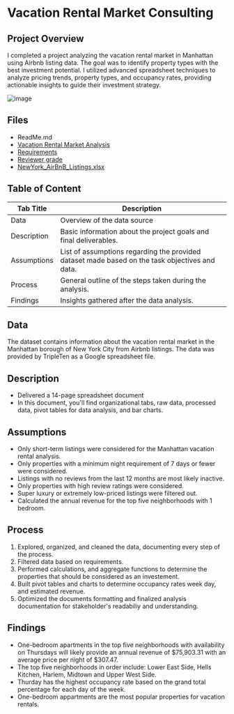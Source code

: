 # Vacation Rental Market Consulting

## Project Overview
 I completed a project analyzing the vacation rental market in Manhattan using Airbnb listing data. The goal was to identify property types with the best investment potential. I utilized advanced spreadsheet techniques to analyze pricing trends, property types, and occupancy rates, providing actionable insights to guide their investment strategy.   
 
![image](https://github.com/user-attachments/assets/d2772a48-bbff-4acf-81c8-8915315c30d0)


 ## Files  
- ReadMe.md   
- <a href='https://github.com/LidiaRJ/Data_Projects_TripleTen/blob/main/Vacation%20Rental%20Market%20Analysis/Vacation%20Rental%20Market%20Analysis.xlsx'><u>Vacation Rental Market Analysis</u></a>     
- <a href='https://github.com/LidiaRJ/Data_Projects_TripleTen/blob/main/Vacation%20Rental%20Market%20Analysis/Requirements.md'><u>Requirements</u></a>    
- <a href='https://github.com/LidiaRJ/Data_Projects_TripleTen/blob/main/Vacation%20Rental%20Market%20Analysis/Reviewer%20grading%20.png'><u>Reviewer grade</u></a>  
- <a href='https://docs.google.com/spreadsheets/d/1hDhvD2rLWqTIpC-VM7UiGY5KNV7zBgNqXSTKkg4frL4/edit#gid=1221840239' target=_blank><u> NewYork_AirBnB_Listings.xlsx</u></a>   


## Table of Content
| Tab Title| Description | 
| -------- | ------------|
| Data | Overview of the data source |
| Description | Basic information about the project goals and final deliverables. |
| Assumptions | List of assumptions regarding the provided dataset made based on the task objectives and data. |
| Process | General outline of the steps taken during the analysis. |
| Findings | Insights gathered after the data analysis. |

## Data
The dataset contains information about the vacation rental market in the Manhattan borough of New York City from Airbnb listings. The data was provided by TripleTen as a Google spreadsheet file. 

## Description
- Delivered a 14-page spreadsheet document
- In this document, you'll find organizational tabs, raw data, processed data, pivot tables for data analysis, and bar charts. 

## Assumptions 
- Only short-term listings were considered for the Manhattan vacation rental analysis. 
- Only properties with a minimum night requirement of 7 days or fewer were considered. 
- Listings with no reviews from the last 12 months are most likely inactive. 
- Only properties with high review ratings were considered. 
- Super luxury or extremely low-priced listings were filtered out. 
- Calculated the annual revenue for the top five neighborhoods with 1 bedroom. 

## Process
1. Explored, organized, and cleaned the data, documenting every step of the process.
2. Filtered data based on requirements. 
3. Performed calculations, and aggregate functions to determine the properties that should be considered as an investement. 
4. Built pivot tables and charts to determine occupancy rates week day, and estimated revenue. 
5. Optimized the documents formatting and finalized analysis documentation for stakeholder's readabiliy and understanding. 

## Findings 
- One-bedroom apartments in the top five neighborhoods with availability on Thursdays will likely provide an annual revenue of $75,903.31 with an average price per night of $307.47. 
- The top five neighborhoods in order include: Lower East Side, Hells Kitchen, Harlem, Midtown and Upper West Side. 
- Thurday has the highest occupancy rate based on the grand total percentage for each day of the week. 
- One-bedroom appartments are the most popular properties for vacation rentals. 
